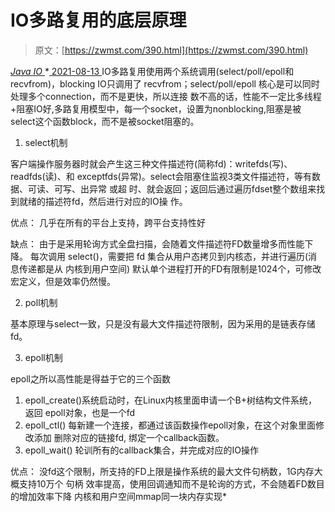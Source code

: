 <!--yml
category: 未分类
date: 0001-01-01 00:00:00
-->

# IO多路复用的底层原理

> 原文：[https://zwmst.com/390.html](https://zwmst.com/390.html)

   [ *Java IO* ](https://zwmst.com/java-io)*[ <time datetime="2021-08-13T08:31:59+08:00"> 2021-08-13 </time> ](https://zwmst.com/390.html)  IO多路复用使用两个系统调用(select/poll/epoll和recvfrom)，blocking IO只调用了 recvfrom；select/poll/epoll 核心是可以同时处理多个connection，而不是更快，所以连接 数不高的话，性能不一定比多线程+阻塞IO好,多路复用模型中，每一个socket，设置为nonblocking,阻塞是被select这个函数block，而不是被socket阻塞的。

1.  select机制

客户端操作服务器时就会产生这三种文件描述符(简称fd)：writefds(写)、readfds(读)、和 exceptfds(异常)。select会阻塞住监视3类文件描述符，等有数据、可读、可写、出异常 或超 时、就会返回；返回后通过遍历fdset整个数组来找到就绪的描述符fd，然后进行对应的IO操 作。

优点： 几乎在所有的平台上支持，跨平台支持性好

缺点： 由于是采用轮询方式全盘扫描，会随着文件描述符FD数量增多而性能下降。 每次调用 select()，需要把 fd 集合从用户态拷贝到内核态，并进行遍历(消息传递都是从 内核到用户空间) 默认单个进程打开的FD有限制是1024个，可修改宏定义，但是效率仍然慢。

2.  poll机制

基本原理与select一致，只是没有最大文件描述符限制，因为采用的是链表存储fd。

3.  epoll机制

epoll之所以高性能是得益于它的三个函数

1.  epoll_create()系统启动时，在Linux内核里面申请一个B+树结构文件系统，返回 epoll对象，也是一个fd
2.  epoll_ctl() 每新建一个连接，都通过该函数操作epoll对象，在这个对象里面修改添加 删除对应的链接fd, 绑定一个callback函数。
3.  epoll_wait() 轮训所有的callback集合，并完成对应的IO操作

优点： 没fd这个限制，所支持的FD上限是操作系统的最大文件句柄数，1G内存大概支持10万个 句柄 效率提高，使用回调通知而不是轮询的方式，不会随着FD数目的增加效率下降 内核和用户空间mmap同一块内存实现*